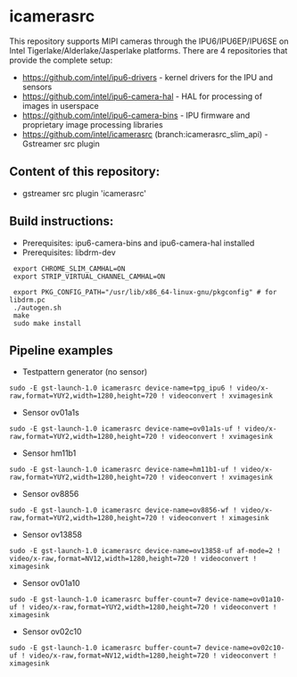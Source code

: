 # icamerasrc

This repository supports MIPI cameras through the IPU6/IPU6EP/IPU6SE on Intel Tigerlake/Alderlake/Jasperlake platforms. There are 4 repositories that provide the complete setup:

* https://github.com/intel/ipu6-drivers - kernel drivers for the IPU and sensors
* https://github.com/intel/ipu6-camera-hal - HAL for processing of images in userspace
* https://github.com/intel/ipu6-camera-bins - IPU firmware and proprietary image processing libraries
* https://github.com/intel/icamerasrc (branch:icamerasrc_slim_api) - Gstreamer src plugin

## Content of this repository:
* gstreamer src plugin 'icamerasrc'

## Build instructions:
* Prerequisites: ipu6-camera-bins and ipu6-camera-hal installed 
* Prerequisites: libdrm-dev

```
 export CHROME_SLIM_CAMHAL=ON
 export STRIP_VIRTUAL_CHANNEL_CAMHAL=ON

 export PKG_CONFIG_PATH="/usr/lib/x86_64-linux-gnu/pkgconfig" # for libdrm.pc
 ./autogen.sh 
 make
 sudo make install
```
 
## Pipeline examples
* Testpattern generator (no sensor)
```
sudo -E gst-launch-1.0 icamerasrc device-name=tpg_ipu6 ! video/x-raw,format=YUY2,width=1280,height=720 ! videoconvert ! xvimagesink
```

* Sensor ov01a1s
```
sudo -E gst-launch-1.0 icamerasrc device-name=ov01a1s-uf ! video/x-raw,format=YUY2,width=1280,height=720 ! videoconvert ! xvimagesink
```

* Sensor hm11b1
```
sudo -E gst-launch-1.0 icamerasrc device-name=hm11b1-uf ! video/x-raw,format=YUY2,width=1280,height=720 ! videoconvert ! xvimagesink
```

* Sensor ov8856
```
sudo -E gst-launch-1.0 icamerasrc device-name=ov8856-wf ! video/x-raw,format=YUY2,width=1280,height=720 ! videoconvert ! ximagesink
```
* Sensor ov13858
```
sudo -E gst-launch-1.0 icamerasrc device-name=ov13858-uf af-mode=2 ! video/x-raw,format=NV12,width=1280,height=720 ! videoconvert ! ximagesink
```

* Sensor ov01a10
```
sudo -E gst-launch-1.0 icamerasrc buffer-count=7 device-name=ov01a10-uf ! video/x-raw,format=YUY2,width=1280,height=720 ! videoconvert ! ximagesink
```

* Sensor ov02c10
```
sudo -E gst-launch-1.0 icamerasrc buffer-count=7 device-name=ov02c10-uf ! video/x-raw,format=NV12,width=1280,height=720 ! videoconvert ! ximagesink
```
